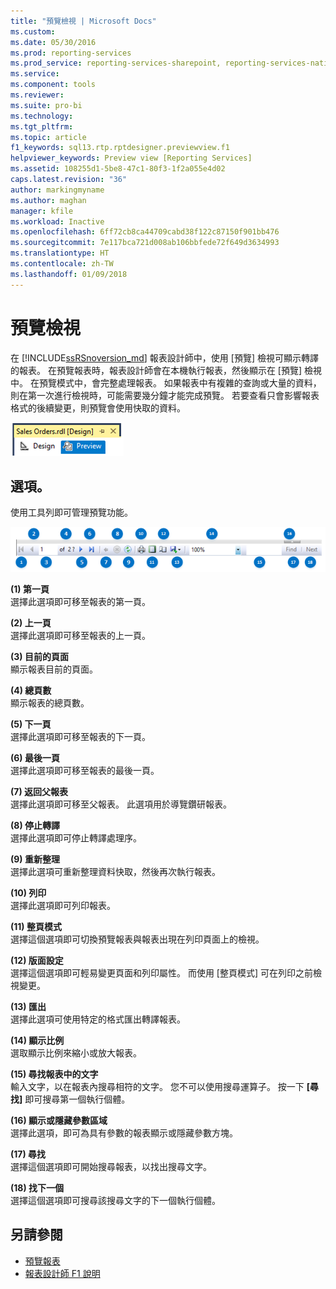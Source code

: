 ```yaml
---
title: "預覽檢視 | Microsoft Docs"
ms.custom: 
ms.date: 05/30/2016
ms.prod: reporting-services
ms.prod_service: reporting-services-sharepoint, reporting-services-native
ms.service: 
ms.component: tools
ms.reviewer: 
ms.suite: pro-bi
ms.technology: 
ms.tgt_pltfrm: 
ms.topic: article
f1_keywords: sql13.rtp.rptdesigner.previewview.f1
helpviewer_keywords: Preview view [Reporting Services]
ms.assetid: 108255d1-5be8-47c1-80f3-1f2a055e4d02
caps.latest.revision: "36"
author: markingmyname
ms.author: maghan
manager: kfile
ms.workload: Inactive
ms.openlocfilehash: 6ff72cb8ca44709cabd38f122c87150f901bb476
ms.sourcegitcommit: 7e117bca721d008ab106bbfede72f649d3634993
ms.translationtype: HT
ms.contentlocale: zh-TW
ms.lasthandoff: 01/09/2018
---
```

# <a name="preview-view"></a>預覽檢視
在 [!INCLUDE[ssRSnoversion_md](../../includes/ssrsnoversion-md.md)] 報表設計師中，使用 [預覽] 檢視可顯示轉譯的報表。 在預覽報表時，報表設計師會在本機執行報表，然後顯示在 [預覽] 檢視中。 在預覽模式中，會完整處理報表。 如果報表中有複雜的查詢或大量的資料，則在第一次進行檢視時，可能需要幾分鐘才能完成預覽。 若要查看只會影響報表格式的後續變更，則預覽會使用快取的資料。

  ![ssrs_ssdt_preview](../../reporting-services/media/ssrs-ssdt-preview.png)  
## <a name="options"></a>選項。  
 使用工具列即可管理預覽功能。  

![ssrs_ssdt_viewer_toolbar](../../reporting-services/tools/media/ssrs-ssdt-viewer-toolbar.png)

 **(1) 第一頁**  
 選擇此選項即可移至報表的第一頁。  
  
 **(2) 上一頁**  
 選擇此選項即可移至報表的上一頁。  
  
 **(3) 目前的頁面**  
 顯示報表目前的頁面。  
  
 **(4) 總頁數**  
 顯示報表的總頁數。  
  
 **(5) 下一頁**  
 選擇此選項即可移至報表的下一頁。  
  
 **(6) 最後一頁**  
 選擇此選項即可移至報表的最後一頁。  
  
 **(7) 返回父報表**  
 選擇此選項即可移至父報表。 此選項用於導覽鑽研報表。  
  
 **(8) 停止轉譯**  
 選擇此選項即可停止轉譯處理序。  
  
 **(9) 重新整理**  
 選擇此選項可重新整理資料快取，然後再次執行報表。  
  
 **(10) 列印**  
 選擇此選項即可列印報表。  
  
 **(11) 整頁模式**  
 選擇這個選項即可切換預覽報表與報表出現在列印頁面上的檢視。  
  
 **(12) 版面設定**  
 選擇這個選項即可輕易變更頁面和列印屬性。 而使用 [整頁模式] 可在列印之前檢視變更。  
  
 **(13) 匯出**  
 選擇此選項可使用特定的格式匯出轉譯報表。  
  
 **(14) 顯示比例**  
 選取顯示比例來縮小或放大報表。  
  
 **(15) 尋找報表中的文字**  
 輸入文字，以在報表內搜尋相符的文字。 您不可以使用搜尋運算子。 按一下 **[尋找]** 即可搜尋第一個執行個體。  

 **(16) 顯示或隱藏參數區域**  
 選擇此選項，即可為具有參數的報表顯示或隱藏參數方塊。
 
 **(17) 尋找**  
 選擇這個選項即可開始搜尋報表，以找出搜尋文字。  
  
 **(18) 找下一個**  
 選擇這個選項即可搜尋該搜尋文字的下一個執行個體。  
  
## <a name="see-also"></a>另請參閱  
+ [預覽報表](../../reporting-services/reports/previewing-reports.md)
+ [報表設計師 F1 說明](../../reporting-services/tools/report-designer-f1-help.md)  
  
  
